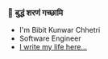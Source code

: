 ### 🔱  बुद्धं शरणं गच्छामि
- I'm Bibit Kunwar Chhetri  
- Software Engineer  
- [I write my life here...](https://bibitchhetri.github.io)
